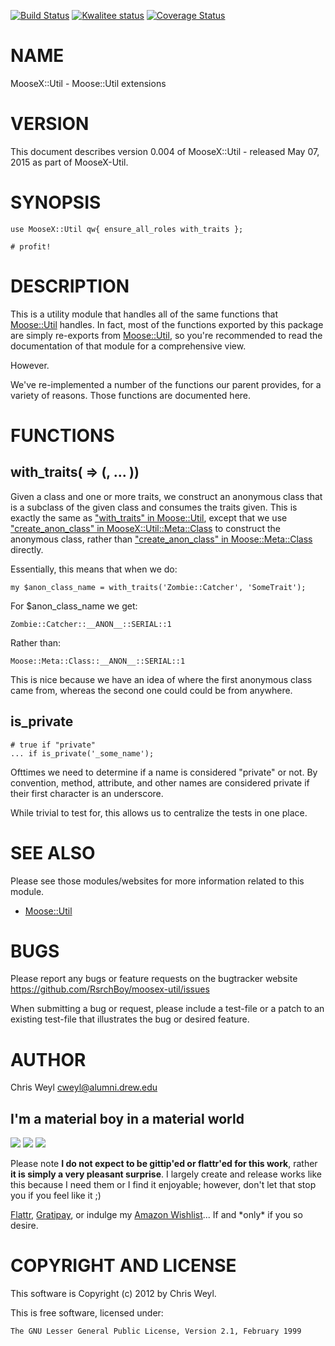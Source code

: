 [![Build Status](https://travis-ci.org/RsrchBoy/moosex-util.svg?branch=master)](https://travis-ci.org/RsrchBoy/moosex-util)
[![Kwalitee status](http://cpants.cpanauthors.org/dist/MooseX-Util.png)](http://cpants.charsbar.org/dist/overview/MooseX-Util)
[![Coverage Status](https://coveralls.io/repos/RsrchBoy/moosex-util/badge.png?branch=master)](https://coveralls.io/r/RsrchBoy/moosex-util?branch=master)

# NAME

MooseX::Util - Moose::Util extensions

# VERSION

This document describes version 0.004 of MooseX::Util - released May 07, 2015 as part of MooseX-Util.

# SYNOPSIS

    use MooseX::Util qw{ ensure_all_roles with_traits };

    # profit!

# DESCRIPTION

This is a utility module that handles all of the same functions that
[Moose::Util](https://metacpan.org/pod/Moose::Util) handles.  In fact, most of the functions exported by this
package are simply re-exports from [Moose::Util](https://metacpan.org/pod/Moose::Util), so you're recommended to
read the documentation of that module for a comprehensive view.

However.

We've re-implemented a number of the functions our parent provides, for a
variety of reasons.  Those functions are documented here.

# FUNCTIONS

## with\_traits(<classname> => (<trait1>, ... ))

Given a class and one or more traits, we construct an anonymous class that is
a subclass of the given class and consumes the traits given.  This is exactly
the same as ["with\_traits" in Moose::Util](https://metacpan.org/pod/Moose::Util#with_traits), except that we use
["create\_anon\_class" in MooseX::Util::Meta::Class](https://metacpan.org/pod/MooseX::Util::Meta::Class#create_anon_class) to construct the anonymous
class, rather than ["create\_anon\_class" in Moose::Meta::Class](https://metacpan.org/pod/Moose::Meta::Class#create_anon_class) directly.

Essentially, this means that when we do:

    my $anon_class_name = with_traits('Zombie::Catcher', 'SomeTrait');

For $anon\_class\_name we get:

    Zombie::Catcher::__ANON__::SERIAL::1

Rather than:

    Moose::Meta::Class::__ANON__::SERIAL::1

This is nice because we have an idea of where the first anonymous class came
from, whereas the second one could could be from anywhere.

## is\_private

    # true if "private"
    ... if is_private('_some_name');

Ofttimes we need to determine if a name is considered "private" or not.  By convention,
method, attribute, and other names are considered private if their first character is
an underscore.

While trivial to test for, this allows us to centralize the tests in one place.

# SEE ALSO

Please see those modules/websites for more information related to this module.

- [Moose::Util](https://metacpan.org/pod/Moose::Util)

# BUGS

Please report any bugs or feature requests on the bugtracker website
https://github.com/RsrchBoy/moosex-util/issues

When submitting a bug or request, please include a test-file or a
patch to an existing test-file that illustrates the bug or desired
feature.

# AUTHOR

Chris Weyl <cweyl@alumni.drew.edu>

## I'm a material boy in a material world

<div>
    <a href="https://gratipay.com/RsrchBoy/"><img src="http://img.shields.io/gratipay/RsrchBoy.svg" /></a>
    <a href="http://bit.ly/rsrchboys-wishlist"><img src="http://wps.io/wp-content/uploads/2014/05/amazon_wishlist.resized.png" /></a>
    <a href="https://flattr.com/submit/auto?user_id=RsrchBoy&url=https%3A%2F%2Fgithub.com%2FRsrchBoy%2Fmoosex-util&title=RsrchBoy's%20CPAN%20MooseX-Util&tags=%22RsrchBoy's%20MooseX-Util%20in%20the%20CPAN%22"><img src="http://api.flattr.com/button/flattr-badge-large.png" /></a>
</div>

Please note **I do not expect to be gittip'ed or flattr'ed for this work**,
rather **it is simply a very pleasant surprise**. I largely create and release
works like this because I need them or I find it enjoyable; however, don't let
that stop you if you feel like it ;)

[Flattr](https://flattr.com/submit/auto?user_id=RsrchBoy&url=https%3A%2F%2Fgithub.com%2FRsrchBoy%2Fmoosex-util&title=RsrchBoy&#x27;s%20CPAN%20MooseX-Util&tags=%22RsrchBoy&#x27;s%20MooseX-Util%20in%20the%20CPAN%22),
[Gratipay](https://gratipay.com/RsrchBoy/), or indulge my
[Amazon Wishlist](http://bit.ly/rsrchboys-wishlist)...  If and \*only\* if you so desire.

# COPYRIGHT AND LICENSE

This software is Copyright (c) 2012 by Chris Weyl.

This is free software, licensed under:

    The GNU Lesser General Public License, Version 2.1, February 1999
